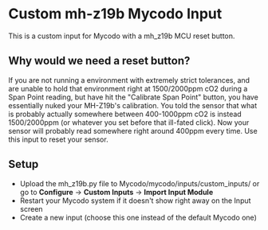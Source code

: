# Custom mh-z19b Mycodo Input 

This is a custom input for Mycodo with a mh_z19b MCU reset button.

## Why would we need a reset button?

If you are not running a environment with extremely strict tolerances, and are unable to hold that environment right at 1500/2000ppm cO2 during a Span Point reading, but have hit the "Calibrate Span Point" button, you have essentially nuked your MH-Z19b's calibration. You told the sensor that what is probably actually somewhere between 400-1000ppm cO2 is instead 1500/2000ppm (or whatever you set before that ill-fated click). Now your sensor will probably read somewhere right around 400ppm every time. Use this input to reset your sensor.

## Setup
- Upload the mh_z19b.py file to Mycodo/mycodo/inputs/custom_inputs/ or go to **Configure** -> **Custom Inputs** -> **Import Input Module**
- Restart your Mycodo system if it doesn't show right away on the Input screen
- Create a new input (choose this one instead of the default Mycodo one)
